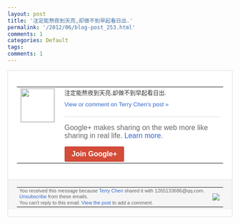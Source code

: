 ```yaml
---
layout: post
title: '注定能熬夜到天亮,却做不到早起看日出.'
permalink: '/2012/06/blog-post_253.html'
comments: 1
categories: Default
tags: 
comments: 1
---
```

<div style="border:solid 1px #dfdfdf;color:#686868;font:13px Arial"><div style="background-color:#fff;padding:20px;"><table cellpadding="0" cellspacing="0"><tr><td style="padding-right:15px;vertical-align:top"><a href="https://plus.google.com/_/notifications/ngemlink?&amp;emid=CICjytrFurACFcYH3godrBQAAA&amp;path=%2F108643996575278738906&amp;dt=1339017716211"><img height="75" src="https://lh3.googleusercontent.com/-KKRGTyJ5Bl0/AAAAAAAAAAI/AAAAAAAAEEY/jllxqER5dCk/s75-c-k-a/photo.jpg" style="border:solid 1px #cccccc;" width="75"/></a></td><td style="width:578px;color:#333;font:13px Arial;vertical-align:top;"><div style="padding-bottom:10px">注定能熬夜到天亮,却做不到早起看日出.</div><a href="https://plus.google.com/_/notifications/ngemlink?&amp;emid=CICjytrFurACFcYH3godrBQAAA&amp;path=%2F108643996575278738906%2Fposts%2FbjXQhwsgcUv%3Fgpinv%3DAMIXal8c9C73iRZbtpVGk1_md0l6QHEGMo_deBp3Xup8hB5jO_tdI7E3QLC6ryFly5Ferndxcj_k_4gLoafW5WFgc4HiYtmWctQiMJVp07X1hOM22siVHEc&amp;dt=1339017716211" style="color:#3366CC;text-decoration:none;">View or comment on Terry Chen's post »</a><div style="margin-top:20px;border-top:solid 1px #dfdfdf"><div style="padding:15px 0;color:#686868;font:16px Arial;">Google+ makes sharing on the web more like sharing in real life. <a href="http://www.google.com/+/learnmore/" style="color:#3366CC;text-decoration:none;">Learn more</a>.</div><a href="https://plus.google.com/_/notifications/ngemlink?&amp;emid=CICjytrFurACFcYH3godrBQAAA&amp;path=%2F%3Fgpinv%3DAMIXal8c9C73iRZbtpVGk1_md0l6QHEGMo_deBp3Xup8hB5jO_tdI7E3QLC6ryFly5Ferndxcj_k_4gLoafW5WFgc4HiYtmWctQiMJVp07X1hOM22siVHEc&amp;dt=1339017716211" style="display:inline-block;padding:7px 15px;background-color:#d44b38; color:#fff;font-size:16px; font-weight:bold;border-radius:2px;border:solid 1px #c43b28; white-space:nowrap;text-decoration:none">Join Google+</a></div></td></tr></table></div><div style="border-top:solid 1px #dfdfdf;padding:0 20px; background-color:#f5f5f5"><table cellpadding="0" cellspacing="0" style="height:50px"><tbody><tr><td style="vertical-align:middle;width:100%; color:#636363;font:11px Arial; line-height:120%">You received this message because <a href="https://plus.google.com/_/notifications/ngemlink?&amp;emid=CICjytrFurACFcYH3godrBQAAA&amp;path=%2F108643996575278738906%3Fgpinv%3DAMIXal8c9C73iRZbtpVGk1_md0l6QHEGMo_deBp3Xup8hB5jO_tdI7E3QLC6ryFly5Ferndxcj_k_4gLoafW5WFgc4HiYtmWctQiMJVp07X1hOM22siVHEc&amp;dt=1339017716211" style="color:#3366CC;text-decoration:none;">Terry Chen</a> shared it with 1265133686@qq.com. <a href="https://plus.google.com/_/notifications/ngemlink?&amp;emid=CICjytrFurACFcYH3godrBQAAA&amp;path=%2F_%2Fnonplus%2Femailsettings%3Fgpinv%3DAMIXal8c9C73iRZbtpVGk1_md0l6QHEGMo_deBp3Xup8hB5jO_tdI7E3QLC6ryFly5Ferndxcj_k_4gLoafW5WFgc4HiYtmWctQiMJVp07X1hOM22siVHEc%26est%3DADH5u8Vwnx6WphZNy9PYjvpM2wNDv9jmUwD1ERZoI__R8CJpzdtCAvQ9lxojnlqQOggvvPhadMDKQB5I9xq_iXAtxTob_OYO41u9_-a3ry807DuqdrdMbo_KGQhIUNBLeuV_UpB8GVLX&amp;dt=1339017716211" style="color:#3366CC;text-decoration:none;">Unsubscribe</a> from these emails.<br/>You can't reply to this email. <a href="https://plus.google.com/_/notifications/ngemlink?&amp;emid=CICjytrFurACFcYH3godrBQAAA&amp;path=%2F108643996575278738906%2Fposts%2FbjXQhwsgcUv%3Fgpinv%3DAMIXal8c9C73iRZbtpVGk1_md0l6QHEGMo_deBp3Xup8hB5jO_tdI7E3QLC6ryFly5Ferndxcj_k_4gLoafW5WFgc4HiYtmWctQiMJVp07X1hOM22siVHEc&amp;dt=1339017716211" style="color:#3366CC;text-decoration:none;">View the post</a> to add a comment.<br/></td><td><img src="https://ssl.gstatic.com/s2/oz/images/notifications/logo/google-plus-6617a72bb36cc548861652780c9e6ff1.png"/></td></tr></tbody></table></div></div>